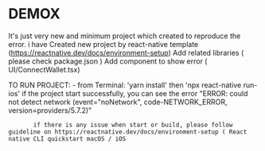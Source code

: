 # DEMOX
It's just very new and minimum project which created to reproduce the error.
i have Created new project by react-native template (https://reactnative.dev/docs/environment-setup)
Add related libraries ( please check package.json )
Add component to show error ( UI/ConnectWallet.tsx)

TO RUN PROJECT: - from Terminal: 'yarn install'
           then  'npx react-native run-ios'
           if the project start successfully, you can see the error "ERROR: could not detect network (event="noNetwork", code-NETWORK_ERROR, version=providers/5.7.2)"
           
           if there is any issue when start or build, please follow guideline on https://reactnative.dev/docs/environment-setup ( React native CLI quickstart macOS / iOS
